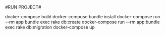 #RUN PROJECT#

docker-compose build
docker-compose bundle install
docker-compose run --rm app bundle exec rake db:create
docker-compose run --rm app bundle exec rake db:migration
docker-compose up
